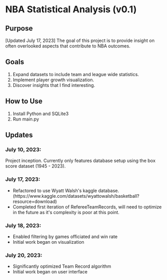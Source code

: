 <h1>NBA Statistical Analysis (v0.1)</h1>
<h2>Purpose</h2>
<p>[Updated July 17, 2023] The goal of this project is to provide insight on often overlooked aspects that contribute to NBA outcomes.</p>

<h2>Goals</h2>

1. Expand datasets to include team and league wide statistics.
2. Implement player growth visualization.
3. Discover insights that I find interesting.

<h2>How to Use </h2>

1. Install Python and SQLite3
2. Run main.py

<h2>Updates</h2>
<h3>July 10, 2023:</h3>
<p>Project inception. Currently only features database setup using the box score dataset (1945 - 2023).</p>

<h3>July 17, 2023:</h3>
<ul>
  <li>Refactored to use Wyatt Walsh's kaggle database. (https://www.kaggle.com/datasets/wyattowalsh/basketball?resource=download)</li>
  <li>Completed first iteration of RefereeTeamRecords, will need to optimize in the future as it's complexity is poor at this point.</li>
</ul>

<h3>July 18, 2023:</h3>
<ul>
  <li>Enabled filtering by games officiated and win rate</li>
  <li>Initial work began on visualization</li>
</ul>

<h3>July 20, 2023:</h3>
<ul>
  <li>Significantly optimized Team Record algorithm</li>
  <li>Initial work began on user interface</li>
</ul>